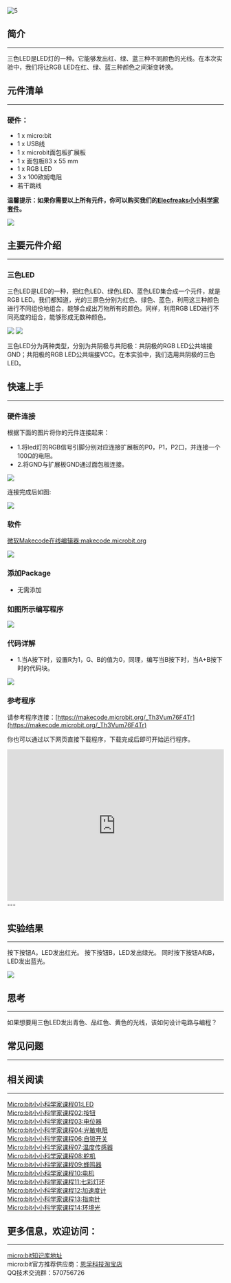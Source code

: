  ![5](https://i.imgur.com/mEAx3Tx.jpg)  

## 简介
---
三色LED是LED灯的一种。它能够发出红、绿、蓝三种不同颜色的光线。在本次实验中，我们将让RGB LED在红、绿、蓝三种颜色之间渐变转换。

## 元件清单
---
### 硬件：
- 1 x micro:bit
- 1 x USB线
- 1 x microbit面包板扩展板
- 1 x 面包板83 x 55 mm
- 1 x RGB LED
- 3 x 100欧姆电阻 
- 若干跳线

**温馨提示：如果你需要以上所有元件，你可以购买我们的[Elecfreaks小小科学家套件](https://item.taobao.com/item.htm?spm=a1z10.1-c-s.w4024-17803785896.2.18dc3f94XOgpWg&id=562837851877&scene=taobao_shop)。**

![](https://i.imgur.com/W4tseua.jpg)

## 主要元件介绍
---
### 三色LED

三色LED是LED的一种，把红色LED、绿色LED、蓝色LED集合成一个元件，就是RGB LED。我们都知道，光的三原色分别为红色、绿色、蓝色，利用这三种颜色进行不同组份地组合，能够合成出万物所有的颜色。同样，利用RGB LED进行不同亮度的组合，能够形成无数种颜色。  

![](https://i.imgur.com/9VLb4LB.jpg)
![](https://i.imgur.com/kaoHHJ2.jpg)
  
三色LED分为两种类型，分别为共阴极与共阳极：共阴极的RGB LED公共端接GND；共阳极的RGB LED公共端接VCC。在本实验中，我们选用共阴极的三色LED。 

## 快速上手
---
### 硬件连接
根据下面的图片将你的元件连接起来：

- 1.将led灯的RGB信号引脚分别对应连接扩展板的P0，P1，P2口，并连接一个100Ω的电阻。
- 2.将GND与扩展板GND通过面包板连接。

![](https://i.imgur.com/krrGHBs.jpg)

连接完成后如图:

![](https://i.imgur.com/DkfsnTs.jpg)

### 软件

[微软Makecode在线编辑器:makecode.microbit.org](https://makecode.microbit.org/)

![](https://i.imgur.com/JHZUvh2.png)

### 添加Package
- 无需添加

### 如图所示编写程序

![](https://i.imgur.com/iPoWv7j.png)

### 代码详解
- 1.当A按下时，设置R为1，G、B的值为0，同理，编写当B按下时，当A+B按下时的代码块。

![](https://i.imgur.com/mjt36BA.png)

### 参考程序
请参考程序连接：[https://makecode.microbit.org/_Th3Vum76F4Tr](https://makecode.microbit.org/_Th3Vum76F4Tr)

你也可以通过以下网页直接下载程序，下载完成后即可开始运行程序。

<div style="position:relative;height:0;padding-bottom:70%;overflow:hidden;"><iframe style="position:absolute;top:0;left:0;width:100%;height:100%;" src="https://makecode.microbit.org/#pub:_Th3Vum76F4Tr" frameborder="0" sandbox="allow-popups allow-forms allow-scripts allow-same-origin"></iframe></div>  
---

## 实验结果
---
按下按钮A，LED发出红光。 
按下按钮B，LED发出绿光。
同时按下按钮A和B， LED发出蓝光。

![](https://i.imgur.com/fDTbmRK.gif)


## 思考
---
如果想要用三色LED发出青色、品红色、黄色的光线，该如何设计电路与编程？

## 常见问题
---

## 相关阅读
---
[Micro:bit小小科学家课程01:LED](/Micro_bit_Starter_Kit_Lesson_01_LED_CN/)                        
[Micro:bit小小科学家课程02:按钮](/Micro_bit_Starter_Kit_Lesson_02_Button_CN/)   
[Micro:bit小小科学家课程03:电位器](/Micro_bit_Starter_Kit_Lesson_03_Trimpot_CN/)   
[Micro:bit小小科学家课程04:光敏电阻](/Micro_bit_Starter_Kit_Lesson_04_Photocell_CN/)   
[Micro:bit小小科学家课程06:自锁开关](/Micro_bit_Starter_Kit_Lesson_06_Self_lock_Switch_CN/)   
[Micro:bit小小科学家课程07:温度传感器](/Micro_bit_Starter_Kit_Lesson_07_Temperature_Sensor_CN/)   
[Micro:bit小小科学家课程08:舵机](/Micro_bit_Starter_Kit_Lesson_08_Servo_CN/)   
[Micro:bit小小科学家课程09:蜂鸣器](/Micro_bit_Starter_Kit_Lesson_09_Buzzer_CN/)   
[Micro:bit小小科学家课程10:电机](/Micro_bit_Starter_Kit_Lesson_10_Motor_CN/)   
[Micro:bit小小科学家课程11:七彩灯环](/Micro_bit_Starter_Kit_Lesson_11_Rainbow_LED_CN/)   
[Micro:bit小小科学家课程12:加速度计](/Micro_bit_Starter_Kit_Lesson_12_Accelerometer_CN/)   
[Micro:bit小小科学家课程13:指南针](/Micro_bit_Starter_Kit_Lesson_13_Compass_CN/)   
[Micro:bit小小科学家课程14:环境光](/Micro_bit_Starter_Kit_Lesson_14_Ambient_Light_CN/)    


## 更多信息，欢迎访问：
---
[micro:bit知识库地址](https://www.elecfreaks.com/learn-cn/)       
micro:bit官方推荐供应商：[恩孚科技淘宝店](https://shop69086944.taobao.com/?spm=a230r.7195193.1997079397.2.RSthR0)      
QQ技术交流群：570756726 


